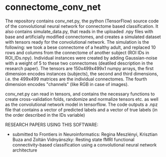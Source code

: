 ﻿# connectome_conv_net
The repository contains conv_net.py, the python (TensorFlow) source code of the convolutional neural network for connectome based classification. It also contains simulate_data.py, that reads in the uploaded .npy files with base and artificially modified connectomes, and creates a simulated dataset with tensors ready for the convolutional network. The simulation is the following: we took a bese connectome of a healthy adult, and replaced 10 rows and columns from the connectome of another subject (ROI IDs in ROI_IDs.npy). Individual instances were created by adding Gaussian-noise with a weight of 5 to these two connectomes (deatiled description in the research paper). The tensors are 150x499x499x1 numpy arrays, the first dimension encodes instances (subjects), the second and third dimensions, i.e. the 499x499 matrices are the individual connectomes. The fourth dimension encodes "channels" (like RGB in case of images). 

conv_net.py can read in tensors, and contains the necessary functions to create cross-validation folds, randomize and normalize tensors etc. as well as the convolutional network model in tensorflow. The code outputs a .npz file that contains a vector of predicted labels and a vector of true labels (in the order described in the IDs variable)
 
  
RESEARCH PAPERS USING THIS SOFTWARE:

- submitted to Frontiers in Neuroinformatics:
Regina Meszlényi, Krisztian Buza and Zoltán Vidnyánszky: Resting state fMRI functional connectivity-based classification using a convolutional neural network architecture
